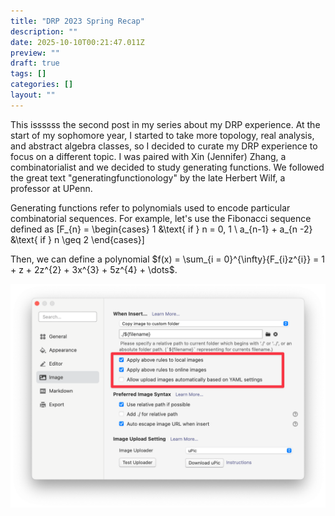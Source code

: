 ```yaml
---
title: "DRP 2023 Spring Recap"
description: ""
date: 2025-10-10T00:21:47.011Z
preview: ""
draft: true
tags: []
categories: []
layout: ""
---
```

This issssss the second post in my series about my DRP experience. At the start of my sophomore year, I started to take more topology, real analysis, and abstract algebra classes, so I decided to curate my DRP experience to focus on a different topic. I was paired with Xin (Jennifer) Zhang, a combinatorialist and we decided to study generating functions. We followed the great text "generatingfunctionology" by the late Herbert Wilf, a professor at UPenn. 

Generating functions refer to polynomials used to encode particular combinatorial sequences. For example, let's use the Fibonacci sequence defined as 
\[F_{n} = \begin{cases}
1 &\text{ if } n = 0, 1 \\
a_{n-1} + a_{n -2} &\text{ if } n \geq 2
\end{cases}\]

Then, we can define a polynomial $f(x) = \sum_{i = 0}^{\infty}{F_{i}z^{i}} = 1 + z + 2z^{2} + 3x^{3} + 5z^{4} + \dots$.

![apply-rule](../../assets/apply-rule.png)